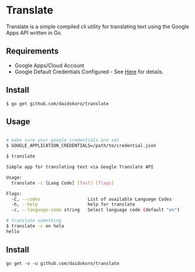 # Translate

Translate is a simple compiled cli utility for translating text using the Google Apps API written in Go.

## Requirements

- Google Apps/Cloud Account
- Google Default Credentials Configured - See [Here](https://developers.google.com/identity/protocols/application-default-credentials) for details.


## Install
    $ go get github.com/daidokoro/translate


## Usage

```sh

# make sure your google credentials are set
$ GOOGLE_APPLICATION_CREDENTIALS=/path/to/credential.json

$ translate

Simple app for translating text via Google Translate API

Usage:
  translate -c [Lang Code] [Text] [flags]

Flags:
  -C, --codes                  List of available Language Codes
  -h, --help                   help for translate
  -c, --language-code string   Select language code (default "en")

# translate something
$ translate -c en hola
hello

```

## Install

```
go get -v -u github.com/daidokoro/translate
```
